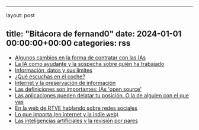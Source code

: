 
---
layout: post

title:  "Bitácora de fernand0"
date:   2024-01-01 00:00:00+00:00
categories: rss
---
*  [Algunos cambios en la forma de contratar con las IAs](https://blog.elmundoesimperfecto.com/2025/08/18/empleo-IA-generativa/)
*  [La IA como ayudante y la sospecha sobre quién ha trabajado](https://blog.elmundoesimperfecto.com/2025/08/11/universidades-ia-generativa/)
*  [Información, datos y sus límites](https://blog.elmundoesimperfecto.com/2025/08/04/limites-datos/)
*  [¿Qué escuchas en el coche?](https://blog.elmundoesimperfecto.com/2025/07/28/escuchar-musica-coche/)
*  [Internet y la preservación de información](https://blog.elmundoesimperfecto.com/2025/07/24/internet-era-documentada/)
*  [Las definiciones son importantes: IAs 'open source'](https://blog.elmundoesimperfecto.com/2025/07/14/ai-open-source/)
*  [Las aplicaciones pueden delatar tu posición. O la de alguien con el que vas](https://blog.elmundoesimperfecto.com/2025/07/07/localizacion-aplicaciones/)
*  [En la web de RTVE hablando sobre redes sociales](https://blog.elmundoesimperfecto.com/2025/07/04/en-RTVE-hablando-redes-sociales/)
*  [Lo que importa (en internet y la indie web)](https://blog.elmundoesimperfecto.com/2025/06/27/lo-que-importa/)
*  [Las inteligencias artificiales y la revisión por pares](https://blog.elmundoesimperfecto.com/2025/05/22/revision-pares-ia/)
